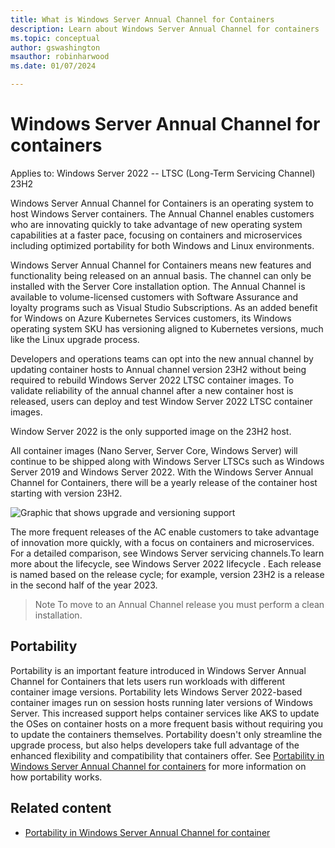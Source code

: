 ```yaml
---
title: What is Windows Server Annual Channel for Containers 
description: Learn about Windows Server Annual Channel for containers 
ms.topic: conceptual
author: gswashington
msauthor: robinharwood
ms.date: 01/07/2024

---
```


# Windows Server Annual Channel for containers

Applies to: Windows Server 2022 -- LTSC (Long-Term Servicing Channel) 23H2

Windows Server Annual Channel for Containers is an operating system to host Windows Server containers. The Annual Channel enables customers who are innovating quickly to take advantage of new operating system capabilities at a faster pace, focusing on containers and microservices including optimized portability for both Windows and Linux environments.

Windows Server Annual Channel for Containers means new features and functionality being released on an annual basis. The channel can only be installed with the Server Core installation option. The Annual Channel is available to volume-licensed customers with Software Assurance and loyalty programs such as Visual Studio Subscriptions. As an added benefit for Windows on Azure Kubernetes Services customers, its Windows operating system SKU has versioning aligned to Kubernetes versions, much like the Linux upgrade process.

Developers and operations teams can opt into the new annual channel by updating container hosts to Annual channel version 23H2 without being required to rebuild Windows Server 2022 LTSC container images. To validate reliability of the annual channel after a new container host is released, users can deploy and test Window Server 2022 LTSC container images. 

Window Server 2022 is the only supported image on the 23H2 host.

All container images (Nano Server, Server Core, Windows Server) will continue to be shipped along with Windows Server LTSCs such as Windows Server 2019 and Windows Server 2022. With the Windows Server Annual Channel for Containers, there will be a yearly release of the container host starting with version 23H2.

 ![Graphic that shows upgrade and versioning support](/media/what-is-annual-channel-for-containers/container-host-image.png)

The more frequent releases of the AC enable customers to take advantage of innovation more quickly, with a focus on containers and microservices. For a detailed comparison, see Windows Server servicing channels.To learn more about the lifecycle, see Windows Server 2022 lifecycle [](). Each release is named based on the release cycle; for example, version 23H2 is a release in the second half of the year 2023.

>Note
>To move to an Annual Channel release you must perform a clean installation.

## Portability

Portability is an important feature introduced in Windows Server Annual Channel for Containers that lets users run workloads with different container image versions. Portability lets Windows Server 2022-based container images run on session hosts running later versions of Windows Server. This increased support helps container services like AKS to update the OSes on container hosts on a more frequent basis without requiring you to update the containers themselves. Portability doesn't only streamline the upgrade process, but also helps developers take full advantage of the enhanced flexibility and compatibility that containers offer. See [Portability in Windows Server Annual Channel for containers](/.md) for more information on how portability works.

## Related content

- [Portability in Windows Server Annual Channel for container](.md)